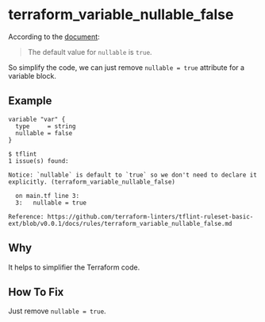 # terraform_variable_nullable_false

According to the [document](https://developer.hashicorp.com/terraform/language/values/variables#disallowing-null-input-values):

>The default value for `nullable` is `true`.

So simplify the code, we can just remove `nullable = true` attribute for a variable block.

## Example

```hcl
variable "var" {
  type     = string
  nullable = false
}
```

```
$ tflint
1 issue(s) found:

Notice: `nullable` is default to `true` so we don't need to declare it explicitly. (terraform_variable_nullable_false)

  on main.tf line 3:
  3:   nullable = true

Reference: https://github.com/terraform-linters/tflint-ruleset-basic-ext/blob/v0.0.1/docs/rules/terraform_variable_nullable_false.md
```

## Why
It helps to simplifier the Terraform code.

## How To Fix
Just remove `nullable = true`.